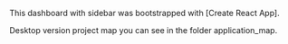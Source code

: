 This dashboard with sidebar was bootstrapped with [Create React App].

Desktop version project map you can see in the folder application_map.

